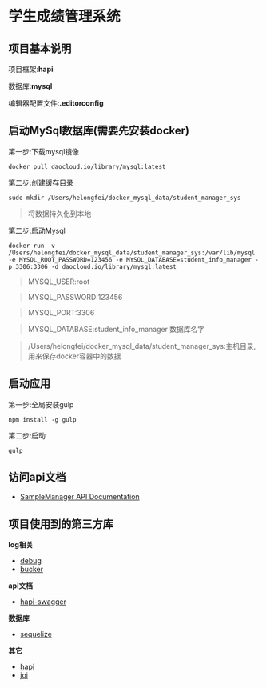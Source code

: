 # 学生成绩管理系统

## 项目基本说明

项目框架:**hapi**

数据库:**mysql**

编辑器配置文件:**.editorconfig**

## 启动MySql数据库(需要先安装docker)

第一步:下载mysql镜像

```
docker pull daocloud.io/library/mysql:latest
```

第二步:创建缓存目录

```shell
sudo mkdir /Users/helongfei/docker_mysql_data/student_manager_sys
```

> 将数据持久化到本地

第二步:启动Mysql

```shell
docker run -v /Users/helongfei/docker_mysql_data/student_manager_sys:/var/lib/mysql -e MYSQL_ROOT_PASSWORD=123456 -e MYSQL_DATABASE=student_info_manager -p 3306:3306 -d daocloud.io/library/mysql:latest
```

> MYSQL_USER:root

> MYSQL_PASSWORD:123456

> MYSQL_PORT:3306

> MYSQL_DATABASE:student_info_manager 数据库名字

> /Users/helongfei/docker_mysql_data/student_manager_sys:主机目录,用来保存docker容器中的数据

## 启动应用

第一步:全局安装gulp

```
npm install -g gulp
```

第二步:启动

```
gulp
```

## 访问api文档

- [SampleManager API Documentation](http://localhost:3800/documentation)

## 项目使用到的第三方库

**log相关**

- [debug](https://github.com/visionmedia/debug)
- [bucker](https://github.com/nlf/bucker)

**api文档**

- [hapi-swagger](https://github.com/glennjones/hapi-swagger)

**数据库**

- [sequelize](http://docs.sequelizejs.com/en/v3/)

**其它**

- [hapi](http://hapijs.com/tutorials)
- [joi](https://github.com/hapijs/joi/blob/v9.0.4/API.md)
